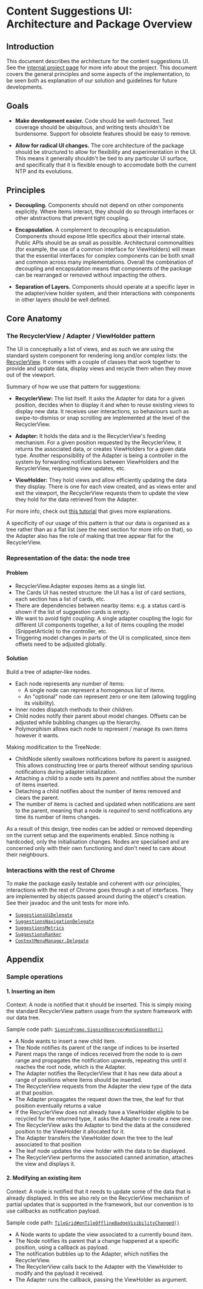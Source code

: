 # Content Suggestions UI: Architecture and Package Overview

## Introduction

This document describes the architecture for the content suggestions UI. See the
[internal project page](https://goto.google.com/chrome-content-suggestions) for
more info about the project. This document covers the general principles and
some aspects of the implementation, to be seen both as explanation of our
solution and guidelines for future developments.


## Goals

- **Make development easier.** Code should be well-factored. Test coverage
  should be ubiquitous, and writing tests shouldn't be burdensome. Support for
  obsolete features should be easy to remove.

- **Allow for radical UI changes.** The core architecture of the package should
  be structured to allow for flexibility and experimentation in the UI. This
  means it generally shouldn't be tied to any particular UI surface, and
  specifically that it is flexible enough to accomodate both the current NTP and
  its evolutions.


## Principles

- **Decoupling.** Components should not depend on other components explicitly.
  Where items interact, they should do so through interfaces or other
  abstractions that prevent tight coupling.

- **Encapsulation.** A complement to decoupling is encapsulation. Components
  should expose little specifics about their internal state. Public APIs should
  be as small as possible. Architectural commonalities (for example, the use of
  a common interface for ViewHolders) will mean that the essential interfaces
  for complex components can be both small and common across many
  implementations. Overall the combination of decoupling and encapsulation means
  that components of the package can be rearranged or removed without impacting
  the others.

- **Separation of Layers.** Components should operate at a specific layer in the
  adapter/view holder system, and their interactions with components in other
  layers should be well defined.


## Core Anatomy

### The RecyclerView / Adapter / ViewHolder pattern

The UI is conceptually a list of views, and as such we are using the standard
system component for rendering long and/or complex lists: the
[RecyclerView][rv_doc]. It comes with a couple of classes that work together to
provide and update data, display views and recycle them when they move out of
the viewport.

Summary of how we use that pattern for suggestions:

- **RecyclerView:** The list itself. It asks the Adapter for data for a given
  position, decides when to display it and when to reuse existing views to
  display new data. It receives user interactions, so behaviours such as
  swipe-to-dismiss or snap scrolling are implemented at the level of the
  RecyclerView.

- **Adapter:** It holds the data and is the RecyclerView's feeding mechanism.
  For a given position requested by the RecyclerView, it returns the associated
  data, or creates ViewHolders for a given data type. Another responsibility of
  the Adapter is being a controller in the system by forwarding notifications
  between ViewHolders and the RecyclerView, requesting view updates, etc.

- **ViewHolder:** They hold views and allow efficiently updating the data they
  display. There is one for each view created, and as views enter and exit the
  viewport, the RecyclerView requests them to update the view they hold for the
  data retrieved from the Adapter.

For more info, check out [this tutorial][detailed tutorial] that gives more
explanations.

A specificity of our usage of this pattern is that our data is organised as a
tree rather than as a flat list (see the next section for more info on that), so
the Adapter also has the role of making that tree appear flat for the
RecyclerView.

[rv_doc]: https://developer.android.com/reference/android/support/v7/widget/RecyclerView.html
[detailed tutorial]: http://willowtreeapps.com/ideas/android-fundamentals-working-with-the-recyclerview-adapter-and-viewholder-pattern/


### Representation of the data: the node tree

#### Problem

- RecyclerView.Adapter exposes items as a single list.
- The Cards UI has nested structure: the UI has a list of card sections, each
  section has a list of cards, etc.
- There are dependencies between nearby items: e.g. a status card is shown if
  the list of suggestion cards is empty.
- We want to avoid tight coupling: A single adapter coupling the logic for
  different UI components together, a list of items coupling the model
  (SnippetArticle) to the controller, etc.
- Triggering model changes in parts of the UI is complicated, since item
  offsets need to be adjusted globally.

#### Solution

Build a tree of adapter-like nodes.

- Each node represents any number of items:
  * A single node can represent a homogenous list of items.
  * An "optional" node can represent zero or one item (allowing toggling its
    visibility).
- Inner nodes dispatch methods to their children.
- Child nodes notify their parent about model changes. Offsets can be adjusted
  while bubbling changes up the hierarchy.
- Polymorphism allows each node to represent / manage its own items however it
  wants.

Making modification to the TreeNode:

- ChildNode silently swallows notifications before its parent is assigned.
  This allows constructing tree or parts thereof without sending spurious
  notifications during adapter initialization.
- Attaching a child to a node sets its parent and notifies about the number of
  items inserted.
- Detaching a child notifies about the number of items removed and clears the
  parent.
- The number of items is cached and updated when notifications are sent to the
  parent, meaning that a node is _required_ to send notifications any time its
  number of items changes.

As a result of this design, tree nodes can be added or removed depending on the
current setup and the experiments enabled. Since nothing is hardcoded, only the
initialisation changes. Nodes are specialised and are concerned only with their
own functioning and don't need to care about their neighbours.


### Interactions with the rest of Chrome

To make the package easily testable and coherent with our principles,
interactions with the rest of Chrome goes through a set of interfaces. They are
implemented by objects passed around during the object's creation. See their
javadoc and the unit tests for more info.

- [`SuggestionsUiDelegate`](SuggestionsUiDelegate.java)
- [`SuggestionsNavigationDelegate`](SuggestionsNavigationDelegate.java)
- [`SuggestionsMetrics`](SuggestionsMetrics.java)
- [`SuggestionsRanker`](SuggestionsRanker.java)
- [`ContextMenuManager.Delegate`](../ntp/ContextMenuManager.java)


## Appendix

### Sample operations

#### 1. Inserting an item

Context: A node is notified that it should be inserted. This is simply mixing
the standard RecyclerView pattern usage from the system framework with our data
tree.

Sample code path: [`SigninPromo.SigninObserver#onSignedOut()`][cs_link_1]

- A Node wants to insert a new child item.
- The Node notifies its parent of the range of indices to be inserted
- Parent maps the range of indices received from the node to is own range and
  propagates the notification upwards, repeating this until it reaches the root
  node, which is the Adapter.
- The Adapter notifies the RecyclerView that it has new data about a range of
  positions where items should be inserted.
- The RecyclerView requests from the Adapter the view type of the data at that
  position.
- The Adapter propagates the request down the tree, the leaf for that position
  eventually returns a value
- If the RecyclerView does not already have a ViewHolder eligible to be recycled
  for the returned type, it asks the Adapter to create a new one.
- The RecyclerView asks the Adapter to bind the data at the considered position
  to the ViewHolder it allocated for it.
- The Adapter transfers the ViewHolder down the tree to the leaf associated to
  that position
- The leaf node updates the view holder with the data to be displayed.
- The RecyclerView performs the associated canned animation, attaches the view
  and displays it.

[cs_link_1]: https://cs.chromium.org/chromium/src/chrome/android/java/src/org/chromium/chrome/browser/ntp/cards/SignInPromo.java?l=174&rcl=da4b23b1d2a82705f7f4fdfb6c9c8de00341c0af

#### 2. Modifying an existing item

Context: A node is notified that it needs to update some of the data that is
already displayed. In this we also rely on the RecyclerView mechanism of partial
updates that is supported in the framework, but our convention is to use
callbacks as notification payload.

Sample code path: [`TileGrid#onTileOfflineBadgeVisibilityChanged()`][cs_link_2]

- A Node wants to update the view associated to a currently bound item.
- The Node notifies its parent that a change happened at a specific position,
  using a callback as payload.
- The notification bubbles up to the Adapter, which notifies the RecyclerView.
- The RecyclerView calls back to the Adapter with the ViewHolder to modify and
  the payload it received.
- The Adapter runs the callback, passing the ViewHolder as argument.

[cs_link_2]: https://cs.chromium.org/chromium/src/chrome/android/java/src/org/chromium/chrome/browser/suggestions/TileGrid.java?l=78&rcl=da4b23b1d2a82705f7f4fdfb6c9c8de00341c0af
